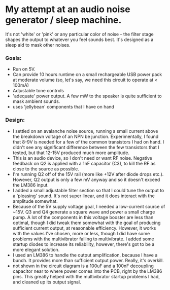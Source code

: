 # My attempt at an audio noise generator / sleep machine.
It's not 'white' or 'pink' or any particular color of noise - the filter stage shapes the output to whatever you feel sounds best. It's designed as a sleep aid to mask other noises.

### Goals:
- Run on 5V.
- Can provide 10 hours runtime on a small rechargeable USB power pack at moderate volume (so, let's say, we need this circuit to operate at < 100mA)
- Adjustable tone controls
- 'adequate' power output. A few mW to the speaker is quite sufficient to mask ambient sounds.
- uses 'jellybean' components that I have on hand

### Design:
- I settled on an avalanche noise source, running a small current above the breakdown voltage of an NPN be junction. Experimentally, I found that 8-9V is needed for a few of the common transistors I had on hand. I didn't see any significant difference between the few transistors that I tested, but that 12-15V produced much more amplitude.
- This is an audio device, so I don't need or want RF noise. Negative feedback on Q2 is applied with a 1nF capacitor (C3), to kill the RF as close to the source as possible.
- I'm running Q2 off of the 15V rail (more like +12V after diode drops etc.). However, Q2 output is only a few mV anyway and so it doesn't exceed the LM386 input. 
- I added a small adjustable filter section so that I could tune the output to a 'pleasing' sound. It's not super linear, and it does interact with the amplitude somewhat. 
- Because of the 5V supply voltage goal, I needed a low-current source of ~15V. Q3 and Q4 generate a square wave and power a small charge pump. A lot of the components in this voltage booster are less than optimal, though I did tweak them somewhat with the goal of producing sufficient current output, at reasonable efficiency. However, it works with the values I've chosen, more or less, though I did have some problems with the multivibrator failing to multivibrate. I added some startup diodes to increase its reliability, however, there's got to be a more elegant solution. 
- I used an LM386 to handle the output amplification, because I have a bunch. It provides more than sufficient output power. Really, it's overkill. 
- not shown in the circuit diagram is a 100uF and a 100nF decoupling capacitor near to where power comes into the PCB, right by the LM386 pins. This greatly helped with the multivibrator startup problems I had, and cleaned up its output signal.
